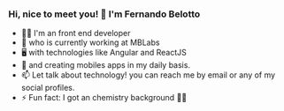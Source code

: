 ### Hi, nice to meet you! 👋 I'm Fernando Belotto


- 👨‍💻 I'm an front end developer
- 🚀 who is currently working at MBLabs 
- 🖥 with technologies like Angular and ReactJS
- 📱 and creating mobiles apps in my daily basis.
- 📫 Let talk about technology! you can reach me by email or any of my social profiles.
- ⚡ Fun fact: I got an chemistry background 👨‍🔬
